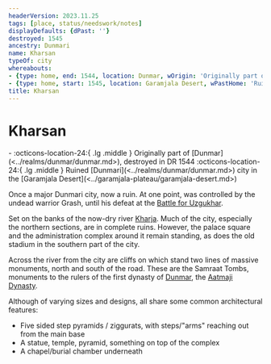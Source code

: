```yaml
---
headerVersion: 2023.11.25
tags: [place, status/needswork/notes]
displayDefaults: {dPast: ''}
destroyed: 1545
ancestry: Dunmari
name: Kharsan
typeOf: city
whereabouts:
- {type: home, end: 1544, location: Dunmar, wOrigin: 'Originally part of <origin:1><(, )endstatus> <(in )enddate>'}
- {type: home, start: 1545, location: Garamjala Desert, wPastHome: 'Ruined <ancestry> <typeOf> <home:2qr>'}
title: Kharsan
---
```

# Kharsan
<div class="grid cards ext-narrow-margin ext-one-column" markdown>
-  
   :octicons-location-24:{ .lg .middle } Originally part of [Dunmar](<../realms/dunmar/dunmar.md>), destroyed in DR 1544  
    :octicons-location-24:{ .lg .middle } Ruined [Dunmari](<../realms/dunmar/dunmar.md>) city in the [Garamjala Desert](<../garamjala-plateau/garamjala-desert.md>)  
</div>


Once a major Dunmari city, now a ruin. At one point, was controlled by the undead warrior Grash, until his defeat at the [Battle for Uzgukhar](<../../../events/1700s/1749/battle-for-uzgukhar.md>). 

Set on the banks of the now-dry river [Kharja](<../../istaros-watershed/rivers/kharja.md>). Much of the city, especially the northern sections, are in complete ruins. However, the palace square and the administration complex around it remain standing, as does the old stadium in the southern part of the city. 

Across the river from the city are cliffs on which stand two lines of massive monuments, north and south of the road. These are the Samraat Tombs, monuments to the rulers of the first dynasty of [Dunmar](<../realms/dunmar/dunmar.md>), the [Aatmaji Dynasty](<../../../groups/dunmari-dynasties/aatmaji-dynasty.md>). 

Although of varying sizes and designs, all share some common architectural features:
-   Five sided step pyramids / ziggurats, with steps/"arms" reaching out from the main base
-   A statue, temple, pyramid, something on top of the complex
-   A chapel/burial chamber underneath





